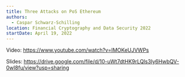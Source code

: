 ```yaml
---
title: Three Attacks on PoS Ethereum
authors:
  - Caspar Schwarz-Schilling
location: Financial Cryptography and Data Security 2022
startDate: April 19, 2022
---
```


Video: <https://www.youtube.com/watch?v=IMOKeUJVWPs>

Slides: <https://drive.google.com/file/d/10-uWt7dtHK9rLQls3Iy6HwbQV-0wI8fu/view?usp=sharing>
